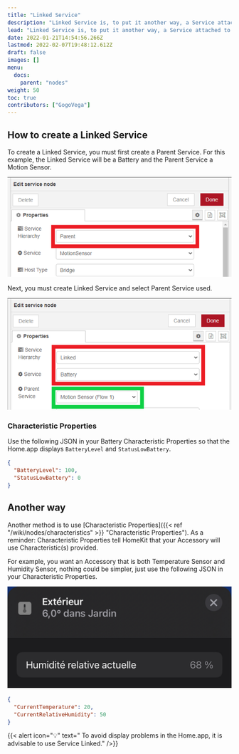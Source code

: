 ```yaml
---
title: "Linked Service"
description: "Linked Service is, to put it another way, a Service attached to the Parent Service"
lead: "Linked Service is, to put it another way, a Service attached to the Parent Service."
date: 2022-01-21T14:54:56.266Z
lastmod: 2022-02-07T19:48:12.612Z
draft: false
images: []
menu:
  docs:
    parent: "nodes"
weight: 50
toc: true
contributors: ["GogoVega"]
---
```


## How to create a Linked Service

To create a Linked Service, you must first create a Parent Service. For this example, the Linked Service will be a Battery and the Parent Service a Motion Sensor.

![Create Parent Service](battery_create_parent_service_example.png)

Next, you must create Linked Service and select Parent Service used.

![Create Linked Service](battery_create_linked_service_example.png)

### Characteristic Properties

Use the following JSON in your Battery Characteristic Properties so that the Home.app displays `BatteryLevel` and `StatusLowBattery`.

```json
{
  "BatteryLevel": 100,
  "StatusLowBattery": 0
}
```

## Another way

Another method is to use [Characteristic Properties]({{< ref "/wiki/nodes/characteristics" >}} "Characteristic Properties").
As a reminder: Characteristic Properties tell HomeKit that your Accessory will use Characteristic(s) provided.

For example, you want an Accessory that is both Temperature Sensor and Humidity Sensor, nothing could be simpler, just use the following JSON in your Characteristic Properties.

![Another Way example](other_way_example.png)

```json
{
  "CurrentTemperature": 20,
  "CurrentRelativeHumidity": 50
}
```

{{< alert icon="💡" text=" To avoid display problems in the Home.app, it is advisable to use Service Linked." />}}
